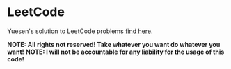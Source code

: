 # LeetCode

Yuesen's solution to LeetCode problems [find here](https://leetcode.com/problemset/all/).

**NOTE: All rights not reserved! Take whatever you want do whatever you want!**
**NOTE: I will not be accountable for any liability for the usage of this code!**
